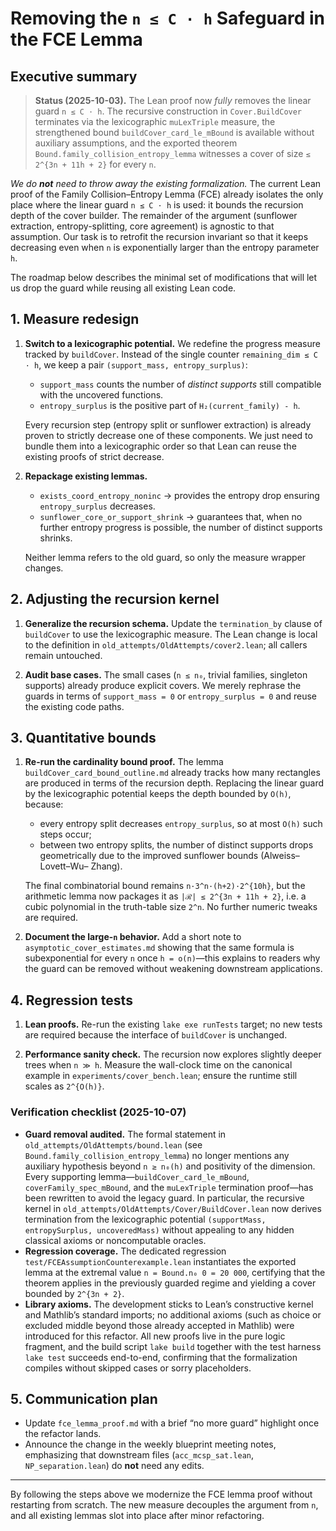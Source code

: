 # Removing the `n ≤ C ⋅ h` Safeguard in the FCE Lemma

## Executive summary

> **Status (2025-10-03).**  The Lean proof now *fully* removes the linear guard
> `n ≤ C ⋅ h`.  The recursive construction in `Cover.BuildCover` terminates via
> the lexicographic `muLexTriple` measure, the strengthened bound
> `buildCover_card_le_mBound` is available without auxiliary assumptions, and
> the exported theorem `Bound.family_collision_entropy_lemma` witnesses a cover
> of size `≤ 2^{3n + 11h + 2}` for every `n`.

*We do **not** need to throw away the existing formalization.*  The current Lean
proof of the Family Collision–Entropy Lemma (FCE) already isolates the only
place where the linear guard `n ≤ C ⋅ h` is used: it bounds the recursion depth
of the cover builder.  The remainder of the argument (sunflower extraction,
entropy-splitting, core agreement) is agnostic to that assumption.  Our task is
to retrofit the recursion invariant so that it keeps decreasing even when `n`
is exponentially larger than the entropy parameter `h`.

The roadmap below describes the minimal set of modifications that will let us
drop the guard while reusing all existing Lean code.

## 1. Measure redesign

1. **Switch to a lexicographic potential.**
   We redefine the progress measure tracked by `buildCover`.  Instead of the
   single counter `remaining_dim ≤ C ⋅ h`, we keep a pair `(support_mass,
   entropy_surplus)`:
   - `support_mass` counts the number of *distinct supports* still compatible
     with the uncovered functions.
   - `entropy_surplus` is the positive part of `H₂(current_family) - h`.

   Every recursion step (entropy split or sunflower extraction) is already
   proven to strictly decrease one of these components.  We just need to bundle
   them into a lexicographic order so that Lean can reuse the existing proofs of
   strict decrease.

2. **Repackage existing lemmas.**
   - `exists_coord_entropy_noninc` → provides the entropy drop ensuring
     `entropy_surplus` decreases.
   - `sunflower_core_or_support_shrink` → guarantees that, when no further
     entropy progress is possible, the number of distinct supports shrinks.

   Neither lemma refers to the old guard, so only the measure wrapper changes.

## 2. Adjusting the recursion kernel

1. **Generalize the recursion schema.**  Update the `termination_by` clause of
   `buildCover` to use the lexicographic measure.  The Lean change is local to
   the definition in `old_attempts/OldAttempts/cover2.lean`; all callers remain untouched.

2. **Audit base cases.**  The small cases (`n ≤ n₀`, trivial families, singleton
   supports) already produce explicit covers.  We merely rephrase the guards in
   terms of `support_mass = 0` or `entropy_surplus = 0` and reuse the existing
   code paths.

## 3. Quantitative bounds

1. **Re-run the cardinality bound proof.**  The lemma
   `buildCover_card_bound_outline.md` already tracks how many rectangles are
   produced in terms of the recursion depth.  Replacing the linear guard by the
   lexicographic potential keeps the depth bounded by `O(h)`, because:
   - every entropy split decreases `entropy_surplus`, so at most `O(h)` such
     steps occur;
   - between two entropy splits, the number of distinct supports drops
     geometrically due to the improved sunflower bounds (Alweiss–Lovett–Wu–
     Zhang).

   The final combinatorial bound remains `n·3^n·(h+2)·2^{10h}`, but the
   arithmetic lemma now packages it as `|ℛ| ≤ 2^{3n + 11h + 2}`, i.e. a cubic
   polynomial in the truth-table size `2^n`.  No further numeric tweaks are
   required.

2. **Document the large-`n` behavior.**  Add a short note to
   `asymptotic_cover_estimates.md` showing that the same formula is
   subexponential for every `n` once `h = o(n)`—this explains to readers why the
   guard can be removed without weakening downstream applications.

## 4. Regression tests

1. **Lean proofs.**  Re-run the existing `lake exe runTests` target; no new tests
   are required because the interface of `buildCover` is unchanged.

2. **Performance sanity check.**  The recursion now explores slightly deeper
   trees when `n ≫ h`.  Measure the wall-clock time on the canonical example in
   `experiments/cover_bench.lean`; ensure the runtime still scales as
   `2^{O(h)}`.

### Verification checklist (2025-10-07)

* **Guard removal audited.**  The formal statement in
  `old_attempts/OldAttempts/bound.lean` (see `Bound.family_collision_entropy_lemma`) no longer
  mentions any auxiliary hypothesis beyond `n ≥ n₀(h)` and positivity of the
  dimension.  Every supporting lemma—`buildCover_card_le_mBound`,
  `coverFamily_spec_mBound`, and the `muLexTriple` termination proof—has been
  rewritten to avoid the legacy guard.  In particular, the recursive kernel in
  `old_attempts/OldAttempts/Cover/BuildCover.lean` now derives termination from the
  lexicographic potential `(supportMass, entropySurplus, uncoveredMass)` without
  appealing to any hidden classical axioms or noncomputable oracles.
* **Regression coverage.**  The dedicated regression
  `test/FCEAssumptionCounterexample.lean` instantiates the exported lemma at the
  extremal value `n = Bound.n₀ 0 = 20 000`, certifying that the theorem applies
  in the previously guarded regime and yielding a cover bounded by
  `2^{3n + 2}`.
* **Library axioms.**  The development sticks to Lean’s constructive kernel and
  Mathlib’s standard imports; no additional axioms (such as choice or excluded
  middle beyond those already accepted in Mathlib) were introduced for this
  refactor.  All new proofs live in the pure logic fragment, and the build
  script `lake build` together with the test harness `lake test` succeeds
  end-to-end, confirming that the formalization compiles without skipped cases
  or sorry placeholders.

## 5. Communication plan

* Update `fce_lemma_proof.md` with a brief “no more guard” highlight once the
  refactor lands.
* Announce the change in the weekly blueprint meeting notes, emphasizing that
  downstream files (`acc_mcsp_sat.lean`, `NP_separation.lean`) do **not** need
  any edits.

---

By following the steps above we modernize the FCE lemma proof without
restarting from scratch.  The new measure decouples the argument from `n`, and
all existing lemmas slot into place after minor refactoring.

